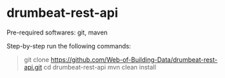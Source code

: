 # drumbeat-rest-api

Pre-required softwares: git, maven


Step-by-step run the following commands:

> git clone https://github.com/Web-of-Building-Data/drumbeat-rest-api.git
> cd drumbeat-rest-api
> mvn clean install
